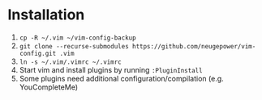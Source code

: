 # Installation

1. `cp -R ~/.vim ~/vim-config-backup`
2. `git clone --recurse-submodules https://github.com/neugepower/vim-config.git .vim`
3. `ln -s ~/.vim/.vimrc ~/.vimrc`
4. Start vim and install plugins by running `:PluginInstall`
5. Some plugins need additional configuration/compilation (e.g. YouCompleteMe)

